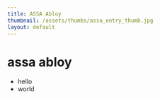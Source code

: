```yaml
---
title: ASSA Abloy
thumbnail: /assets/thumbs/assa_entry_thumb.jpg
layout: default
---
```


# assa abloy

* hello
* world